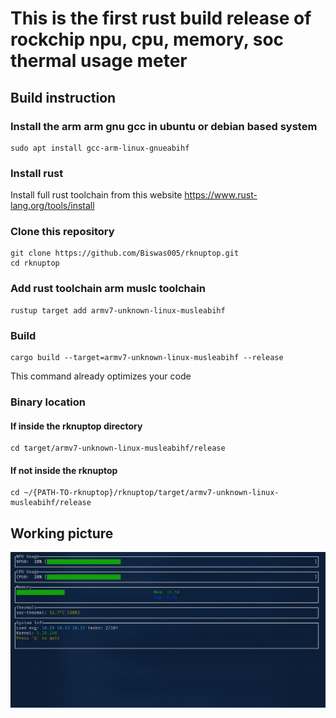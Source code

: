 # This is the first rust build release of rockchip npu, cpu, memory, soc thermal usage meter

## Build instruction
### Install the arm arm gnu gcc in ubuntu or debian based system
```
sudo apt install gcc-arm-linux-gnueabihf
```
### Install rust
Install full rust toolchain from this website
https://www.rust-lang.org/tools/install

### Clone this repository
```
git clone https://github.com/Biswas005/rknuptop.git
cd rknuptop
```

### Add rust toolchain arm muslc toolchain
```
rustup target add armv7-unknown-linux-musleabihf
```

### Build 
```
cargo build --target=armv7-unknown-linux-musleabihf --release
```
This command already optimizes your code

### Binary location
#### If inside the rknuptop directory
```
cd target/armv7-unknown-linux-musleabihf/release
```
#### If not inside the rknuptop
```
cd ~/{PATH-TO-rknuptop}/rknuptop/target/armv7-unknown-linux-musleabihf/release
```

## Working picture
![Alt text](rknputop.png)
